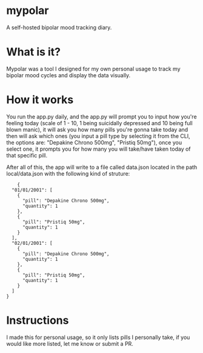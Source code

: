 # mypolar

A self-hosted bipolar mood tracking diary.

# What is it?

Mypolar was a tool I designed for my own personal usage to track my bipolar mood cycles and display the data visually.

# How it works

You run the app.py daily, and the app.py will prompt you to input how you're feeling today (scale of 1 - 10, 1 being suicidally depressed and 10 being full blown manic), it will ask you how many pills you're gonna take today and then will ask which ones (you input a pill type by selecting it from the CLI, the options are: "Depakine Chrono 500mg", "Pristiq 50mg"), once you select one, it prompts you for how many you will take/have taken today of that specific pill.

After all of this, the app will write to a file called data.json located in the path local/data.json with the following kind of struture:

```
    {
  "01/01/2001": [
    {
      "pill": "Depakine Chrono 500mg",
      "quantity": 1
    },
    {
      "pill": "Pristiq 50mg",
      "quantity": 1
    }
  ],
  "02/01/2001": [
    {
      "pill": "Depakine Chrono 500mg",
      "quantity": 1
    },
    {
      "pill": "Pristiq 50mg",
      "quantity": 1
    }
  ]
}
```

# Instructions

I made this for personal usage, so it only lists pills I personally take, if you would like more listed, let me know or submit a PR.
